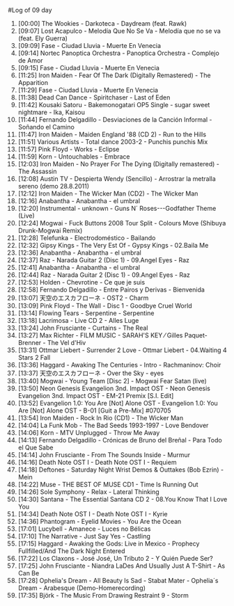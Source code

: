 #Log of 09 day

1. [00:00] The Wookies - Darkoteca - Daydream (feat. Rawk)
1. [09:07] Lost Acapulco - Melodía Que No Se Va - Melodía que no se va (feat. Ely Guerra)
1. [09:09] Fase - Ciudad Lluvia - Muerte En Venecia
1. [09:14] Nortec Panoptica Orchestra - Panoptica Orchestra - Complejo de Amor
1. [09:15] Fase - Ciudad Lluvia - Muerte En Venecia
1. [11:25] Iron Maiden - Fear Of The Dark (Digitally Remastered) - The Apparition
1. [11:29] Fase - Ciudad Lluvia - Muerte En Venecia
1. [11:38] Dead Can Dance - Spiritchaser - Last of Eden
1. [11:42] Kousaki Satoru - Bakemonogatari OP5 Single - sugar sweet nightmare - Ika, Kaisou
1. [11:44] Fernando Delgadillo - Desviaciones de la Canción Informal - Soñando el Camino
1. [11:47] Iron Maiden - Maiden England '88 (CD 2) - Run to the Hills
1. [11:51] Various Artists - Total dance 2003-2 - Punchis punchis Mix
1. [11:57] Pink Floyd - Works - Eclipse
1. [11:59] Korn - Untouchables - Embrace
1. [12:03] Iron Maiden - No Prayer For The Dying (Digitally remastered) - The Assassin
1. [12:08] Austin TV - Despierta Wendy (Sencillo) - Arrostrar la metralla sereno (demo 28.8.2011)
1. [12:12] Iron Maiden - The Wicker Man (CD2) - The Wicker Man
1. [12:16] Anabantha - Anabantha - el umbral
1. [12:20] Instrumental - unknown - Guns N´ Roses---Godfather Theme (Live)
1. [12:24] Mogwai - Fuck Buttons 2008 Tour Split - Colours Move (Shibuya Drunk-Mogwai Remix)
1. [12:28] Telefunka - Electrodoméstico - Bailando
1. [12:32] Gipsy Kings - The Very Est Of - Gypsy Kings - 02.Baila Me
1. [12:36] Anabantha - Anabantha - el umbral
1. [12:37] Raz - Narada Guitar 2 (Disc 1) - 09.Angel Eyes - Raz
1. [12:41] Anabantha - Anabantha - el umbral
1. [12:44] Raz - Narada Guitar 2 (Disc 1) - 09.Angel Eyes - Raz
1. [12:53] Holden - Chevrotine - Ce que je suis
1. [12:58] Fernando Delgadillo - Entre Pairos y Derivas - Bienvenida
1. [13:07] 天空のエスカフローネ - OST2 - Charm
1. [13:09] Pink Floyd - The Wall - Disc 1 - Goodbye Cruel World
1. [13:14] Flowing Tears - Serpentine - Serpentine
1. [13:18] Lacrimosa - Live CD 2 - Alles Luge
1. [13:24] John Frusciante - Curtains - The Real
1. [13:27] Max Richter - FILM MUSIC - SARAH'S KEY ⁄ Gilles Paquet-Brenner - The Vel d'Hiv
1. [13:31] Ottmar Liebert - Surrender 2 Love - Ottmar Liebert - 04.Waiting 4 Stars 2 Fall
1. [13:36] Haggard - Awaking The Centuries - Intro - Rachmaninov: Choir
1. [13:37] 天空のエスカフローネ - Over the Sky - eyes
1. [13:40] Mogwai - Young Team [Disc 2] - Mogwai Fear Satan (live)
1. [13:50] Neon Genesis Evangelion 3nd. Impact OST - Neon Genesis Evangelion 3nd. Impact OST - EM-21 Premix [S.I. Edit]
1. [13:52] Evangelion 1.0: You Are [Not] Alone OST - Evangelion 1.0: You Are [Not] Alone OST - B-01 [Guit a Pre-Mix] #070705
1. [13:54] Iron Maiden - Rock In Rio (CD1) - The Wicker Man
1. [14:04] La Funk Mob - The Bad Seeds 1993-1997 - Love Bendover
1. [14:06] Korn - MTV Unplugged - Throw Me Away
1. [14:13] Fernando Delgadillo - Crónicas de Bruno del Breñal - Para Todo el Que Sabe
1. [14:14] John Frusciante - From The Sounds Inside - Murmur
1. [14:16] Death Note OST I - Death Note OST I - Requiem
1. [14:18] Deftones - Saturday Night Wrist Demos & Outtakes (Bob Ezrin) - Mein
1. [14:22] Muse - THE BEST OF MUSE CD1 - Time Is Running Out
1. [14:26] Sole Symphony - Relax - Lateral Thinking
1. [14:30] Santana - The Essential Santana CD 2 - 08.You Know That I Love You
1. [14:34] Death Note OST I - Death Note OST I - Kyrie
1. [14:36] Phantogram - Eyelid Movies - You Are the Ocean
1. [17:01] Lucybell - Amanece - Luces no Bélicas
1. [17:10] The Narrative - Just Say Yes - Castling
1. [17:15] Haggard - Awaking the Gods: Live in Mexico - Prophecy Fullfilled/And The Dark Night Entered
1. [17:22] Los Claxons - José José, Un Tributo 2 - Y Quién Puede Ser?
1. [17:25] John Frusciante - Niandra LaDes And Usually Just A T-Shirt - As Can Be
1. [17:28] Ophelia's Dream - All Beauty Is Sad - Stabat Mater - Ophelia´s Dream - Arabesque (Demo-Homerecording)
1. [17:35] Björk - The Music From Drawing Restraint 9 - Storm
